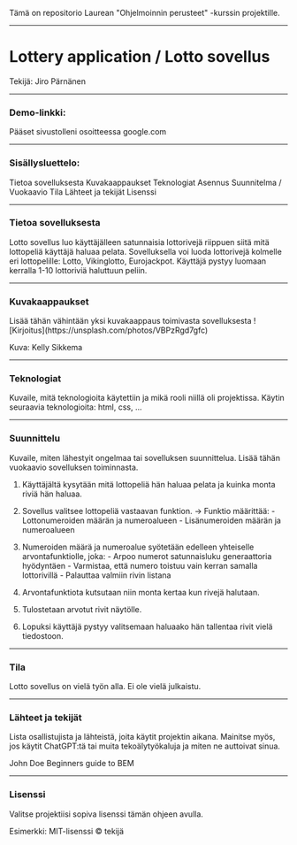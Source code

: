 Tämä on repositorio Laurean "Ohjelmoinnin perusteet" -kurssin projektille.

<hr>

<h1>Lottery application / Lotto sovellus</h1>
Tekijä: Jiro Pärnänen

<hr>

<h3>Demo-linkki:</h3>
Pääset sivustolleni osoitteessa google.com

<hr>

<h3>Sisällysluettelo:</h3>
Tietoa sovelluksesta
Kuvakaappaukset
Teknologiat
Asennus
Suunnitelma / Vuokaavio
Tila
Lähteet ja tekijät
Lisenssi

<hr>

<h3>Tietoa sovelluksesta</h3>
Lotto sovellus luo käyttäjälleen satunnaisia lottorivejä riippuen siitä mitä lottopeliä käyttäjä haluaa pelata.
Sovelluksella voi luoda lottorivejä kolmelle eri lottopelille: Lotto, Vikinglotto, Eurojackpot.
Käyttäjä pystyy luomaan kerralla 1-10 lottoriviä haluttuun peliin.

<hr>

<h3>Kuvakaappaukset</h3>
Lisää tähän vähintään yksi kuvakaappaus toimivasta sovelluksesta
![Kirjoitus](https://unsplash.com/photos/VBPzRgd7gfc)

Kuva: Kelly Sikkema

<hr>

<h3>Teknologiat</h3>
Kuvaile, mitä teknologioita käytettiin ja mikä rooli niillä oli projektissa.
Käytin seuraavia teknologioita: html, css, ...

<hr>

<h3>Suunnittelu</h3>
Kuvaile, miten lähestyit ongelmaa tai sovelluksen suunnittelua. Lisää tähän vuokaavio sovelluksen toiminnasta.

1) Käyttäjältä kysytään mitä lottopeliä hän haluaa pelata ja kuinka monta riviä hän haluaa.

2) Sovellus valitsee lottopeliä vastaavan funktion.
    -> Funktio määrittää:
        - Lottonumeroiden määrän ja numeroalueen
        - Lisänumeroiden määrän ja numeroalueen

3) Numeroiden määrä ja numeroalue syötetään edelleen yhteiselle arvontafunktiolle, joka:
        - Arpoo numerot satunnaisluku generaattoria hyödyntäen
        - Varmistaa, että numero toistuu vain kerran samalla lottorivillä
        - Palauttaa valmiin rivin listana

4) Arvontafunktiota kutsutaan niin monta kertaa kun rivejä halutaan.
     
5) Tulostetaan arvotut rivit näytölle.

6) Lopuksi käyttäjä pystyy valitsemaan haluaako hän tallentaa rivit vielä tiedostoon.

<hr>

<h3>Tila</h3>
Lotto sovellus on vielä työn alla. Ei ole vielä julkaistu.

<hr>

<h3>Lähteet ja tekijät</h3>
Lista osallistujista ja lähteistä, joita käytit projektin aikana. Mainitse myös, jos käytit ChatGPT:tä tai muita tekoälytyökaluja ja miten ne auttoivat sinua.

John Doe
Beginners guide to BEM

<hr>

<h3>Lisenssi</h3>
Valitse projektiisi sopiva lisenssi tämän ohjeen avulla.

Esimerkki: MIT-lisenssi © tekijä